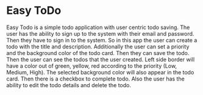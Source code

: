 # Easy ToDo

Easy Todo is a simple todo application with user centric todo saving. The user has the ability to sign up to the system with their email and password. Then they have to sign in to the system. So in this app the user can create a todo with the title and description. Additionally the user can set a priority and the background color of the todo card. Then they can save the todo. Then the user can see the todos that the user created. Left side border will have a color out of green, yellow, red according to the priority (Low, Medium, High). The selected background color will also appear in the todo card. Then there is a checkbox to complete todo. Also the user has the ability to edit the todo details and delete the todo.
